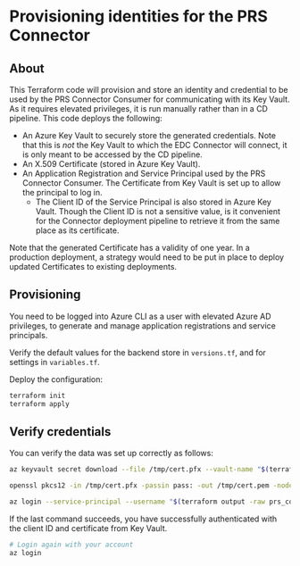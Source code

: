 # Provisioning identities for the PRS Connector

## About

This Terraform code will provision and store an identity and credential to be used by the PRS Connector Consumer for communicating with its Key Vault. As it requires elevated privileges, it is run manually rather than in a CD pipeline. This code deploys the following:

- An Azure Key Vault to securely store the generated credentials. Note that this is *not* the Key Vault to which the EDC Connector will connect, it is only meant to be accessed by the CD pipeline.
- An X.509 Certificate (stored in Azure Key Vault).
- An Application Registration and Service Principal used by the PRS Connector Consumer. The Certificate from Key Vault is set up to allow the principal to log in.
  - The Client ID of the Service Principal is also stored in Azure Key Vault. Though the Client ID is not a sensitive value, is it convenient for the Connector deployment pipeline to retrieve it from the same place as its certificate.

Note that the generated Certificate has a validity of one year. In a production deployment, a strategy would need to be put in place to deploy updated Certificates to existing deployments.

## Provisioning

You need to be logged into Azure CLI as a user with elevated Azure AD privileges, to generate and manage application registrations and service principals.

Verify the default values for the backend store in `versions.tf`, and for settings in `variables.tf`.

Deploy the configuration:

```sh
terraform init
terraform apply
```

## Verify credentials

You can verify the data was set up correctly as follows:

```sh
az keyvault secret download --file /tmp/cert.pfx --vault-name "$(terraform output -raw vault_name)" --name "$(terraform output -raw prs_connector_consumer_cert_name)" --encoding base64

openssl pkcs12 -in /tmp/cert.pfx -passin pass: -out /tmp/cert.pem -nodes

az login --service-principal --username "$(terraform output -raw prs_connector_consumer_client_id)" --password /tmp/cert.pem --tenant "$(terraform output -raw tenant_id)" --allow-no-subscriptions
```

If the last command succeeds, you have successfully authenticated with the client ID and certificate from Key Vault.

```sh
# Login again with your account
az login
```

